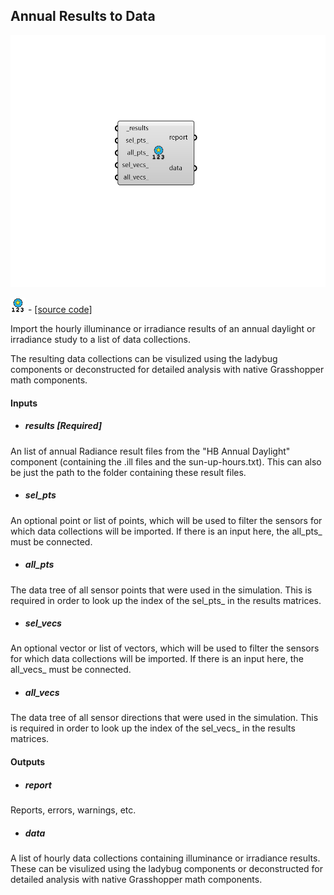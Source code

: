 ## Annual Results to Data

![](../../images/components/Annual_Results_to_Data.png)

![](../../images/icons/Annual_Results_to_Data.png) - [[source code]](https://github.com/ladybug-tools/honeybee-grasshopper-radiance/blob/master/honeybee_grasshopper_radiance/src//HB%20Annual%20Results%20to%20Data.py)


Import the hourly illuminance or irradiance results of an annual daylight or irradiance study to a list of data collections. 

The resulting data collections can be visulized using the ladybug components or deconstructed for detailed analysis with native Grasshopper math components. 



#### Inputs
* ##### results [Required]
An list of annual Radiance result files from the "HB Annual Daylight" component (containing the .ill files and the sun-up-hours.txt). This can also be just the path to the folder containing these result files. 
* ##### sel_pts 
An optional point or list of points, which will be used to filter the sensors for which data collections will be imported. If there is an input here, the all_pts_ must be connected. 
* ##### all_pts 
The data tree of all sensor points that were used in the simulation. This is required in order to look up the index of the sel_pts_ in the results matrices. 
* ##### sel_vecs 
An optional vector or list of vectors, which will be used to filter the sensors for which data collections will be imported. If there is an input here, the all_vecs_ must be connected. 
* ##### all_vecs 
The data tree of all sensor directions that were used in the simulation. This is required in order to look up the index of the sel_vecs_ in the results matrices. 

#### Outputs
* ##### report
Reports, errors, warnings, etc. 
* ##### data
A list of hourly data collections containing illuminance or irradiance results. These can be visulized using the ladybug components or deconstructed for detailed analysis with native Grasshopper math components. 